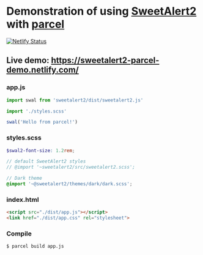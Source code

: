 # Demonstration of using [SweetAlert2](https://github.com/sweetalert2/sweetalert2) with [parcel](https://parceljs.org/)

[![Netlify Status](https://api.netlify.com/api/v1/badges/927ca2ab-bbf2-464e-a0b0-c7d0f4bf1015/deploy-status)](https://app.netlify.com/sites/sweetalert2-parcel-demo/deploys)

## Live demo: https://sweetalert2-parcel-demo.netlify.com/

### app.js

```js
import swal from 'sweetalert2/dist/sweetalert2.js'

import './styles.scss'

swal('Hello from parcel!')
```

### styles.scss

```scss
$swal2-font-size: 1.2rem;

// default SweetAlert2 styles
// @import '~sweetalert2/src/sweetalert2.scss';

// Dark theme
@import '~@sweetalert2/themes/dark/dark.scss';
```

### index.html

```html
<script src="./dist/app.js"></script>
<link href="./dist/app.css" rel="stylesheet">
```

### Compile

```sh
$ parcel build app.js
```
